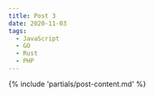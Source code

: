 ```yaml
---
title: Post 3
date: 2020-11-03
tags:
  - JavaScript
  - GO
  - Rust
  - PHP
---
```

{% include 'partials/post-content.md' %}